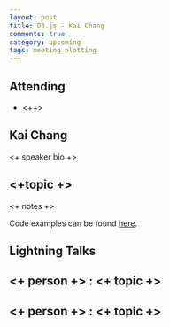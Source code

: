 ```yaml
---
layout: post
title: D3.js - Kai Chang
comments: true
category: upcoming
tags: meeting plotting
---
```



## Attending

- <++>


## Kai Chang

<+ speaker bio +> 

## <+topic +>

<+ notes +>

Code examples can be found [here][code].

## Lightning Talks 

## <+ person +> : <+ topic +>

## <+ person +> : <+ topic +>


[code]: https://github.com/thehackerwithin/berkeley/tree/master/topic "Code Examples" 
